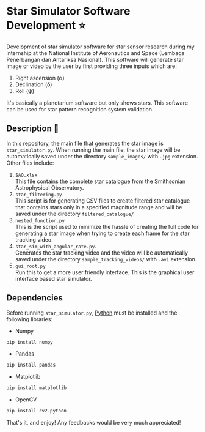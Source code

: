 # Star Simulator Software Development :star:
Development of star simulator software for star sensor research during my internship at the National Institute of Aeronautics and Space (Lembaga Penerbangan dan Antariksa Nasional). This software will generate star image or video by the user by first providing three inputs which are:
1. Right ascension (α)
2. Declination (δ)
3. Roll (ψ)

It's basically a planetarium software but only shows stars. This software can be used for star pattern recognition system validation.

## Description :blue_book:
In this repository, the main file that generates the star image is ```star_simulator.py```. When running the main file, the star image will be automatically saved under the directory ```sample_images/``` with ```.jpg``` extension. Other files include:
1. ```SAO.xlsx```
<br>This file contains the complete star catalogue from the Smithsonian Astrophysical Observatory.
2. ```star_filtering.py```
<br>This script is for generating CSV files to create filtered star catalogue that contains stars only in a specified magnitude range and will be saved under the directory ```filtered_catalogue/```
3. ```nested_function.py```
<br>This is the script used to minimize the hassle of creating the full code for generating a star image when trying to create each frame for the star tracking video.
4. ```star_sim_with_angular_rate.py```.
<br>Generates the star tracking video and the video will be automatically saved under the directory ```sample_tracking_videos/``` with ```.avi``` extension.
5. ```gui_root.py```
<br>Run this to get a more user friendly interface. This is the graphical user interface based star simulator.

## Dependencies
Before running ```star_simulator.py```, [Python](https://www.python.org/downloads/) must be installed and the following libraries:
* Numpy
```bash
pip install numpy
```
* Pandas
```bash
pip install pandas
```
* Matplotlib
```bash
pip install matplotlib
```
* OpenCV
```bash
pip install cv2-python
```

That's it, and enjoy! Any feedbacks would be very much appreciated!
